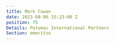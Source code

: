 ```yaml
---
title: Mark Cowan
date: 2023-09-06 15:23:00 Z
position: 75
Details: Potomac International Partners
Section: emeritus
---
```


